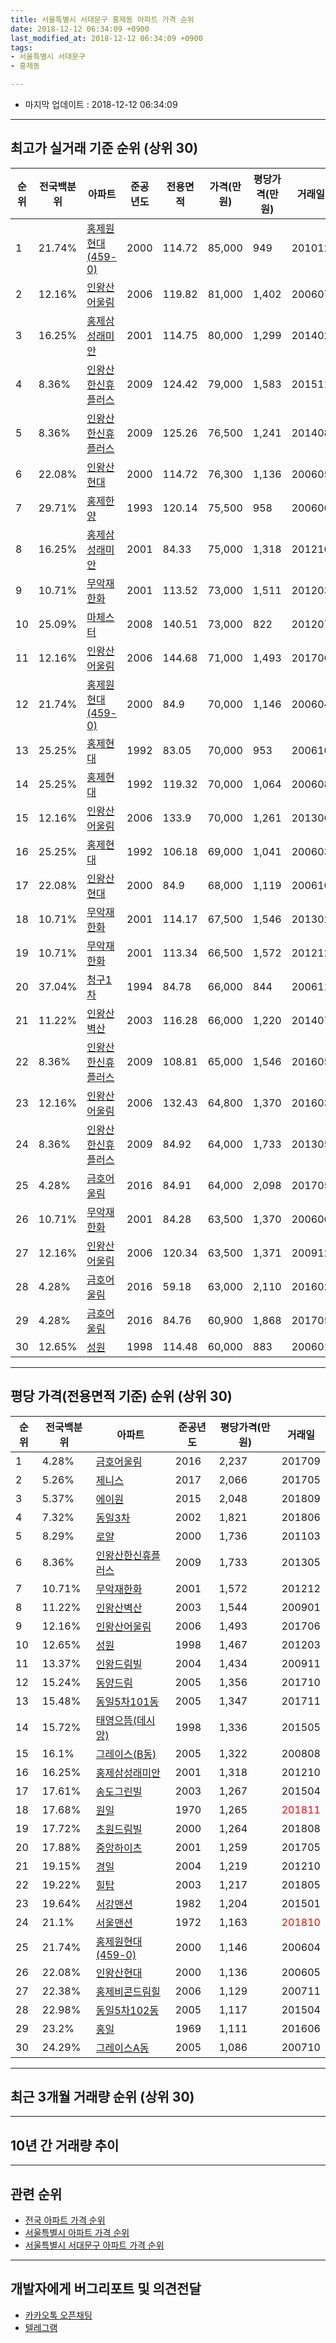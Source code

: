```yaml
---
title: 서울특별시 서대문구 홍제동 아파트 가격 순위
date: 2018-12-12 06:34:09 +0900
last_modified_at: 2018-12-12 06:34:09 +0900
tags:
- 서울특별시 서대문구
- 홍제동

---
```


* 마지막 업데이트 : 2018-12-12 06:34:09

---

## 최고가 실거래 기준 순위 (상위 30)


|순위|전국백분위|아파트|준공년도|전용면적|가격(만원)|평당가격(만원)|거래일|
|---|---|---|---|---|---|---|---|
|1|21.74%|[홍제원현대(459-0)](https://search.naver.com/search.naver?query=%EC%84%9C%EC%9A%B8%ED%8A%B9%EB%B3%84%EC%8B%9C+%EC%84%9C%EB%8C%80%EB%AC%B8%EA%B5%AC+%ED%99%8D%EC%A0%9C%EB%8F%99+%ED%99%8D%EC%A0%9C%EC%9B%90%ED%98%84%EB%8C%80%28459-0%29)|2000|114.72|85,000|949|201012|
|2|12.16%|[인왕산어울림](https://search.naver.com/search.naver?query=%EC%84%9C%EC%9A%B8%ED%8A%B9%EB%B3%84%EC%8B%9C+%EC%84%9C%EB%8C%80%EB%AC%B8%EA%B5%AC+%ED%99%8D%EC%A0%9C%EB%8F%99+%EC%9D%B8%EC%99%95%EC%82%B0%EC%96%B4%EC%9A%B8%EB%A6%BC)|2006|119.82|81,000|1,402|200607|
|3|16.25%|[홍제삼성래미안](https://search.naver.com/search.naver?query=%EC%84%9C%EC%9A%B8%ED%8A%B9%EB%B3%84%EC%8B%9C+%EC%84%9C%EB%8C%80%EB%AC%B8%EA%B5%AC+%ED%99%8D%EC%A0%9C%EB%8F%99+%ED%99%8D%EC%A0%9C%EC%82%BC%EC%84%B1%EB%9E%98%EB%AF%B8%EC%95%88)|2001|114.75|80,000|1,299|201402|
|4|8.36%|[인왕산한신휴플러스](https://search.naver.com/search.naver?query=%EC%84%9C%EC%9A%B8%ED%8A%B9%EB%B3%84%EC%8B%9C+%EC%84%9C%EB%8C%80%EB%AC%B8%EA%B5%AC+%ED%99%8D%EC%A0%9C%EB%8F%99+%EC%9D%B8%EC%99%95%EC%82%B0%ED%95%9C%EC%8B%A0%ED%9C%B4%ED%94%8C%EB%9F%AC%EC%8A%A4)|2009|124.42|79,000|1,583|201511|
|5|8.36%|[인왕산한신휴플러스](https://search.naver.com/search.naver?query=%EC%84%9C%EC%9A%B8%ED%8A%B9%EB%B3%84%EC%8B%9C+%EC%84%9C%EB%8C%80%EB%AC%B8%EA%B5%AC+%ED%99%8D%EC%A0%9C%EB%8F%99+%EC%9D%B8%EC%99%95%EC%82%B0%ED%95%9C%EC%8B%A0%ED%9C%B4%ED%94%8C%EB%9F%AC%EC%8A%A4)|2009|125.26|76,500|1,241|201408|
|6|22.08%|[인왕산현대](https://search.naver.com/search.naver?query=%EC%84%9C%EC%9A%B8%ED%8A%B9%EB%B3%84%EC%8B%9C+%EC%84%9C%EB%8C%80%EB%AC%B8%EA%B5%AC+%ED%99%8D%EC%A0%9C%EB%8F%99+%EC%9D%B8%EC%99%95%EC%82%B0%ED%98%84%EB%8C%80)|2000|114.72|76,300|1,136|200605|
|7|29.71%|[홍제한양](https://search.naver.com/search.naver?query=%EC%84%9C%EC%9A%B8%ED%8A%B9%EB%B3%84%EC%8B%9C+%EC%84%9C%EB%8C%80%EB%AC%B8%EA%B5%AC+%ED%99%8D%EC%A0%9C%EB%8F%99+%ED%99%8D%EC%A0%9C%ED%95%9C%EC%96%91)|1993|120.14|75,500|958|200606|
|8|16.25%|[홍제삼성래미안](https://search.naver.com/search.naver?query=%EC%84%9C%EC%9A%B8%ED%8A%B9%EB%B3%84%EC%8B%9C+%EC%84%9C%EB%8C%80%EB%AC%B8%EA%B5%AC+%ED%99%8D%EC%A0%9C%EB%8F%99+%ED%99%8D%EC%A0%9C%EC%82%BC%EC%84%B1%EB%9E%98%EB%AF%B8%EC%95%88)|2001|84.33|75,000|1,318|201210|
|9|10.71%|[무악재한화](https://search.naver.com/search.naver?query=%EC%84%9C%EC%9A%B8%ED%8A%B9%EB%B3%84%EC%8B%9C+%EC%84%9C%EB%8C%80%EB%AC%B8%EA%B5%AC+%ED%99%8D%EC%A0%9C%EB%8F%99+%EB%AC%B4%EC%95%85%EC%9E%AC%ED%95%9C%ED%99%94)|2001|113.52|73,000|1,511|201203|
|10|25.09%|[마체스터](https://search.naver.com/search.naver?query=%EC%84%9C%EC%9A%B8%ED%8A%B9%EB%B3%84%EC%8B%9C+%EC%84%9C%EB%8C%80%EB%AC%B8%EA%B5%AC+%ED%99%8D%EC%A0%9C%EB%8F%99+%EB%A7%88%EC%B2%B4%EC%8A%A4%ED%84%B0)|2008|140.51|73,000|822|201207|
|11|12.16%|[인왕산어울림](https://search.naver.com/search.naver?query=%EC%84%9C%EC%9A%B8%ED%8A%B9%EB%B3%84%EC%8B%9C+%EC%84%9C%EB%8C%80%EB%AC%B8%EA%B5%AC+%ED%99%8D%EC%A0%9C%EB%8F%99+%EC%9D%B8%EC%99%95%EC%82%B0%EC%96%B4%EC%9A%B8%EB%A6%BC)|2006|144.68|71,000|1,493|201706|
|12|21.74%|[홍제원현대(459-0)](https://search.naver.com/search.naver?query=%EC%84%9C%EC%9A%B8%ED%8A%B9%EB%B3%84%EC%8B%9C+%EC%84%9C%EB%8C%80%EB%AC%B8%EA%B5%AC+%ED%99%8D%EC%A0%9C%EB%8F%99+%ED%99%8D%EC%A0%9C%EC%9B%90%ED%98%84%EB%8C%80%28459-0%29)|2000|84.9|70,000|1,146|200604|
|13|25.25%|[홍제현대](https://search.naver.com/search.naver?query=%EC%84%9C%EC%9A%B8%ED%8A%B9%EB%B3%84%EC%8B%9C+%EC%84%9C%EB%8C%80%EB%AC%B8%EA%B5%AC+%ED%99%8D%EC%A0%9C%EB%8F%99+%ED%99%8D%EC%A0%9C%ED%98%84%EB%8C%80)|1992|83.05|70,000|953|200610|
|14|25.25%|[홍제현대](https://search.naver.com/search.naver?query=%EC%84%9C%EC%9A%B8%ED%8A%B9%EB%B3%84%EC%8B%9C+%EC%84%9C%EB%8C%80%EB%AC%B8%EA%B5%AC+%ED%99%8D%EC%A0%9C%EB%8F%99+%ED%99%8D%EC%A0%9C%ED%98%84%EB%8C%80)|1992|119.32|70,000|1,064|200608|
|15|12.16%|[인왕산어울림](https://search.naver.com/search.naver?query=%EC%84%9C%EC%9A%B8%ED%8A%B9%EB%B3%84%EC%8B%9C+%EC%84%9C%EB%8C%80%EB%AC%B8%EA%B5%AC+%ED%99%8D%EC%A0%9C%EB%8F%99+%EC%9D%B8%EC%99%95%EC%82%B0%EC%96%B4%EC%9A%B8%EB%A6%BC)|2006|133.9|70,000|1,261|201306|
|16|25.25%|[홍제현대](https://search.naver.com/search.naver?query=%EC%84%9C%EC%9A%B8%ED%8A%B9%EB%B3%84%EC%8B%9C+%EC%84%9C%EB%8C%80%EB%AC%B8%EA%B5%AC+%ED%99%8D%EC%A0%9C%EB%8F%99+%ED%99%8D%EC%A0%9C%ED%98%84%EB%8C%80)|1992|106.18|69,000|1,041|200603|
|17|22.08%|[인왕산현대](https://search.naver.com/search.naver?query=%EC%84%9C%EC%9A%B8%ED%8A%B9%EB%B3%84%EC%8B%9C+%EC%84%9C%EB%8C%80%EB%AC%B8%EA%B5%AC+%ED%99%8D%EC%A0%9C%EB%8F%99+%EC%9D%B8%EC%99%95%EC%82%B0%ED%98%84%EB%8C%80)|2000|84.9|68,000|1,119|200610|
|18|10.71%|[무악재한화](https://search.naver.com/search.naver?query=%EC%84%9C%EC%9A%B8%ED%8A%B9%EB%B3%84%EC%8B%9C+%EC%84%9C%EB%8C%80%EB%AC%B8%EA%B5%AC+%ED%99%8D%EC%A0%9C%EB%8F%99+%EB%AC%B4%EC%95%85%EC%9E%AC%ED%95%9C%ED%99%94)|2001|114.17|67,500|1,546|201302|
|19|10.71%|[무악재한화](https://search.naver.com/search.naver?query=%EC%84%9C%EC%9A%B8%ED%8A%B9%EB%B3%84%EC%8B%9C+%EC%84%9C%EB%8C%80%EB%AC%B8%EA%B5%AC+%ED%99%8D%EC%A0%9C%EB%8F%99+%EB%AC%B4%EC%95%85%EC%9E%AC%ED%95%9C%ED%99%94)|2001|113.34|66,500|1,572|201212|
|20|37.04%|[청구1차](https://search.naver.com/search.naver?query=%EC%84%9C%EC%9A%B8%ED%8A%B9%EB%B3%84%EC%8B%9C+%EC%84%9C%EB%8C%80%EB%AC%B8%EA%B5%AC+%ED%99%8D%EC%A0%9C%EB%8F%99+%EC%B2%AD%EA%B5%AC1%EC%B0%A8)|1994|84.78|66,000|844|200611|
|21|11.22%|[인왕산벽산](https://search.naver.com/search.naver?query=%EC%84%9C%EC%9A%B8%ED%8A%B9%EB%B3%84%EC%8B%9C+%EC%84%9C%EB%8C%80%EB%AC%B8%EA%B5%AC+%ED%99%8D%EC%A0%9C%EB%8F%99+%EC%9D%B8%EC%99%95%EC%82%B0%EB%B2%BD%EC%82%B0)|2003|116.28|66,000|1,220|201407|
|22|8.36%|[인왕산한신휴플러스](https://search.naver.com/search.naver?query=%EC%84%9C%EC%9A%B8%ED%8A%B9%EB%B3%84%EC%8B%9C+%EC%84%9C%EB%8C%80%EB%AC%B8%EA%B5%AC+%ED%99%8D%EC%A0%9C%EB%8F%99+%EC%9D%B8%EC%99%95%EC%82%B0%ED%95%9C%EC%8B%A0%ED%9C%B4%ED%94%8C%EB%9F%AC%EC%8A%A4)|2009|108.81|65,000|1,546|201605|
|23|12.16%|[인왕산어울림](https://search.naver.com/search.naver?query=%EC%84%9C%EC%9A%B8%ED%8A%B9%EB%B3%84%EC%8B%9C+%EC%84%9C%EB%8C%80%EB%AC%B8%EA%B5%AC+%ED%99%8D%EC%A0%9C%EB%8F%99+%EC%9D%B8%EC%99%95%EC%82%B0%EC%96%B4%EC%9A%B8%EB%A6%BC)|2006|132.43|64,800|1,370|201603|
|24|8.36%|[인왕산한신휴플러스](https://search.naver.com/search.naver?query=%EC%84%9C%EC%9A%B8%ED%8A%B9%EB%B3%84%EC%8B%9C+%EC%84%9C%EB%8C%80%EB%AC%B8%EA%B5%AC+%ED%99%8D%EC%A0%9C%EB%8F%99+%EC%9D%B8%EC%99%95%EC%82%B0%ED%95%9C%EC%8B%A0%ED%9C%B4%ED%94%8C%EB%9F%AC%EC%8A%A4)|2009|84.92|64,000|1,733|201305|
|25|4.28%|[금호어울림](https://search.naver.com/search.naver?query=%EC%84%9C%EC%9A%B8%ED%8A%B9%EB%B3%84%EC%8B%9C+%EC%84%9C%EB%8C%80%EB%AC%B8%EA%B5%AC+%ED%99%8D%EC%A0%9C%EB%8F%99+%EA%B8%88%ED%98%B8%EC%96%B4%EC%9A%B8%EB%A6%BC)|2016|84.91|64,000|2,098|201705|
|26|10.71%|[무악재한화](https://search.naver.com/search.naver?query=%EC%84%9C%EC%9A%B8%ED%8A%B9%EB%B3%84%EC%8B%9C+%EC%84%9C%EB%8C%80%EB%AC%B8%EA%B5%AC+%ED%99%8D%EC%A0%9C%EB%8F%99+%EB%AC%B4%EC%95%85%EC%9E%AC%ED%95%9C%ED%99%94)|2001|84.28|63,500|1,370|200606|
|27|12.16%|[인왕산어울림](https://search.naver.com/search.naver?query=%EC%84%9C%EC%9A%B8%ED%8A%B9%EB%B3%84%EC%8B%9C+%EC%84%9C%EB%8C%80%EB%AC%B8%EA%B5%AC+%ED%99%8D%EC%A0%9C%EB%8F%99+%EC%9D%B8%EC%99%95%EC%82%B0%EC%96%B4%EC%9A%B8%EB%A6%BC)|2006|120.34|63,500|1,371|200912|
|28|4.28%|[금호어울림](https://search.naver.com/search.naver?query=%EC%84%9C%EC%9A%B8%ED%8A%B9%EB%B3%84%EC%8B%9C+%EC%84%9C%EB%8C%80%EB%AC%B8%EA%B5%AC+%ED%99%8D%EC%A0%9C%EB%8F%99+%EA%B8%88%ED%98%B8%EC%96%B4%EC%9A%B8%EB%A6%BC)|2016|59.18|63,000|2,110|201602|
|29|4.28%|[금호어울림](https://search.naver.com/search.naver?query=%EC%84%9C%EC%9A%B8%ED%8A%B9%EB%B3%84%EC%8B%9C+%EC%84%9C%EB%8C%80%EB%AC%B8%EA%B5%AC+%ED%99%8D%EC%A0%9C%EB%8F%99+%EA%B8%88%ED%98%B8%EC%96%B4%EC%9A%B8%EB%A6%BC)|2016|84.76|60,900|1,868|201705|
|30|12.65%|[성원](https://search.naver.com/search.naver?query=%EC%84%9C%EC%9A%B8%ED%8A%B9%EB%B3%84%EC%8B%9C+%EC%84%9C%EB%8C%80%EB%AC%B8%EA%B5%AC+%ED%99%8D%EC%A0%9C%EB%8F%99+%EC%84%B1%EC%9B%90)|1998|114.48|60,000|883|200601|


---

## 평당 가격(전용면적 기준) 순위 (상위 30)


|순위|전국백분위|아파트|준공년도|평당가격(만원)|거래일|
|---|---|---|---|---|---|
|1|4.28%|[금호어울림](https://search.naver.com/search.naver?query=%EC%84%9C%EC%9A%B8%ED%8A%B9%EB%B3%84%EC%8B%9C+%EC%84%9C%EB%8C%80%EB%AC%B8%EA%B5%AC+%ED%99%8D%EC%A0%9C%EB%8F%99+%EA%B8%88%ED%98%B8%EC%96%B4%EC%9A%B8%EB%A6%BC)|2016|2,237|201709|
|2|5.26%|[제니스](https://search.naver.com/search.naver?query=%EC%84%9C%EC%9A%B8%ED%8A%B9%EB%B3%84%EC%8B%9C+%EC%84%9C%EB%8C%80%EB%AC%B8%EA%B5%AC+%ED%99%8D%EC%A0%9C%EB%8F%99+%EC%A0%9C%EB%8B%88%EC%8A%A4)|2017|2,066|201705|
|3|5.37%|[에이원](https://search.naver.com/search.naver?query=%EC%84%9C%EC%9A%B8%ED%8A%B9%EB%B3%84%EC%8B%9C+%EC%84%9C%EB%8C%80%EB%AC%B8%EA%B5%AC+%ED%99%8D%EC%A0%9C%EB%8F%99+%EC%97%90%EC%9D%B4%EC%9B%90)|2015|2,048|201809|
|4|7.32%|[동일3차](https://search.naver.com/search.naver?query=%EC%84%9C%EC%9A%B8%ED%8A%B9%EB%B3%84%EC%8B%9C+%EC%84%9C%EB%8C%80%EB%AC%B8%EA%B5%AC+%ED%99%8D%EC%A0%9C%EB%8F%99+%EB%8F%99%EC%9D%BC3%EC%B0%A8)|2002|1,821|201806|
|5|8.29%|[로얄](https://search.naver.com/search.naver?query=%EC%84%9C%EC%9A%B8%ED%8A%B9%EB%B3%84%EC%8B%9C+%EC%84%9C%EB%8C%80%EB%AC%B8%EA%B5%AC+%ED%99%8D%EC%A0%9C%EB%8F%99+%EB%A1%9C%EC%96%84)|2000|1,736|201103|
|6|8.36%|[인왕산한신휴플러스](https://search.naver.com/search.naver?query=%EC%84%9C%EC%9A%B8%ED%8A%B9%EB%B3%84%EC%8B%9C+%EC%84%9C%EB%8C%80%EB%AC%B8%EA%B5%AC+%ED%99%8D%EC%A0%9C%EB%8F%99+%EC%9D%B8%EC%99%95%EC%82%B0%ED%95%9C%EC%8B%A0%ED%9C%B4%ED%94%8C%EB%9F%AC%EC%8A%A4)|2009|1,733|201305|
|7|10.71%|[무악재한화](https://search.naver.com/search.naver?query=%EC%84%9C%EC%9A%B8%ED%8A%B9%EB%B3%84%EC%8B%9C+%EC%84%9C%EB%8C%80%EB%AC%B8%EA%B5%AC+%ED%99%8D%EC%A0%9C%EB%8F%99+%EB%AC%B4%EC%95%85%EC%9E%AC%ED%95%9C%ED%99%94)|2001|1,572|201212|
|8|11.22%|[인왕산벽산](https://search.naver.com/search.naver?query=%EC%84%9C%EC%9A%B8%ED%8A%B9%EB%B3%84%EC%8B%9C+%EC%84%9C%EB%8C%80%EB%AC%B8%EA%B5%AC+%ED%99%8D%EC%A0%9C%EB%8F%99+%EC%9D%B8%EC%99%95%EC%82%B0%EB%B2%BD%EC%82%B0)|2003|1,544|200901|
|9|12.16%|[인왕산어울림](https://search.naver.com/search.naver?query=%EC%84%9C%EC%9A%B8%ED%8A%B9%EB%B3%84%EC%8B%9C+%EC%84%9C%EB%8C%80%EB%AC%B8%EA%B5%AC+%ED%99%8D%EC%A0%9C%EB%8F%99+%EC%9D%B8%EC%99%95%EC%82%B0%EC%96%B4%EC%9A%B8%EB%A6%BC)|2006|1,493|201706|
|10|12.65%|[성원](https://search.naver.com/search.naver?query=%EC%84%9C%EC%9A%B8%ED%8A%B9%EB%B3%84%EC%8B%9C+%EC%84%9C%EB%8C%80%EB%AC%B8%EA%B5%AC+%ED%99%8D%EC%A0%9C%EB%8F%99+%EC%84%B1%EC%9B%90)|1998|1,467|201203|
|11|13.37%|[인왕드림빌](https://search.naver.com/search.naver?query=%EC%84%9C%EC%9A%B8%ED%8A%B9%EB%B3%84%EC%8B%9C+%EC%84%9C%EB%8C%80%EB%AC%B8%EA%B5%AC+%ED%99%8D%EC%A0%9C%EB%8F%99+%EC%9D%B8%EC%99%95%EB%93%9C%EB%A6%BC%EB%B9%8C)|2004|1,434|200911|
|12|15.24%|[동양드림](https://search.naver.com/search.naver?query=%EC%84%9C%EC%9A%B8%ED%8A%B9%EB%B3%84%EC%8B%9C+%EC%84%9C%EB%8C%80%EB%AC%B8%EA%B5%AC+%ED%99%8D%EC%A0%9C%EB%8F%99+%EB%8F%99%EC%96%91%EB%93%9C%EB%A6%BC)|2005|1,356|201710|
|13|15.48%|[동일5차101동](https://search.naver.com/search.naver?query=%EC%84%9C%EC%9A%B8%ED%8A%B9%EB%B3%84%EC%8B%9C+%EC%84%9C%EB%8C%80%EB%AC%B8%EA%B5%AC+%ED%99%8D%EC%A0%9C%EB%8F%99+%EB%8F%99%EC%9D%BC5%EC%B0%A8101%EB%8F%99)|2005|1,347|201711|
|14|15.72%|[태영으뜸(데시앙)](https://search.naver.com/search.naver?query=%EC%84%9C%EC%9A%B8%ED%8A%B9%EB%B3%84%EC%8B%9C+%EC%84%9C%EB%8C%80%EB%AC%B8%EA%B5%AC+%ED%99%8D%EC%A0%9C%EB%8F%99+%ED%83%9C%EC%98%81%EC%9C%BC%EB%9C%B8%28%EB%8D%B0%EC%8B%9C%EC%95%99%29)|1998|1,336|201505|
|15|16.1%|[그레이스(B동)](https://search.naver.com/search.naver?query=%EC%84%9C%EC%9A%B8%ED%8A%B9%EB%B3%84%EC%8B%9C+%EC%84%9C%EB%8C%80%EB%AC%B8%EA%B5%AC+%ED%99%8D%EC%A0%9C%EB%8F%99+%EA%B7%B8%EB%A0%88%EC%9D%B4%EC%8A%A4%28B%EB%8F%99%29)|2005|1,322|200808|
|16|16.25%|[홍제삼성래미안](https://search.naver.com/search.naver?query=%EC%84%9C%EC%9A%B8%ED%8A%B9%EB%B3%84%EC%8B%9C+%EC%84%9C%EB%8C%80%EB%AC%B8%EA%B5%AC+%ED%99%8D%EC%A0%9C%EB%8F%99+%ED%99%8D%EC%A0%9C%EC%82%BC%EC%84%B1%EB%9E%98%EB%AF%B8%EC%95%88)|2001|1,318|201210|
|17|17.61%|[송도그린빌](https://search.naver.com/search.naver?query=%EC%84%9C%EC%9A%B8%ED%8A%B9%EB%B3%84%EC%8B%9C+%EC%84%9C%EB%8C%80%EB%AC%B8%EA%B5%AC+%ED%99%8D%EC%A0%9C%EB%8F%99+%EC%86%A1%EB%8F%84%EA%B7%B8%EB%A6%B0%EB%B9%8C)|2003|1,267|201504|
|18|17.68%|[원일](https://search.naver.com/search.naver?query=%EC%84%9C%EC%9A%B8%ED%8A%B9%EB%B3%84%EC%8B%9C+%EC%84%9C%EB%8C%80%EB%AC%B8%EA%B5%AC+%ED%99%8D%EC%A0%9C%EB%8F%99+%EC%9B%90%EC%9D%BC)|1970|1,265|<span style="color:red">201811</span>|
|19|17.72%|[초원드림빌](https://search.naver.com/search.naver?query=%EC%84%9C%EC%9A%B8%ED%8A%B9%EB%B3%84%EC%8B%9C+%EC%84%9C%EB%8C%80%EB%AC%B8%EA%B5%AC+%ED%99%8D%EC%A0%9C%EB%8F%99+%EC%B4%88%EC%9B%90%EB%93%9C%EB%A6%BC%EB%B9%8C)|2000|1,264|201808|
|20|17.88%|[중앙하이츠](https://search.naver.com/search.naver?query=%EC%84%9C%EC%9A%B8%ED%8A%B9%EB%B3%84%EC%8B%9C+%EC%84%9C%EB%8C%80%EB%AC%B8%EA%B5%AC+%ED%99%8D%EC%A0%9C%EB%8F%99+%EC%A4%91%EC%95%99%ED%95%98%EC%9D%B4%EC%B8%A0)|2001|1,259|201705|
|21|19.15%|[경일](https://search.naver.com/search.naver?query=%EC%84%9C%EC%9A%B8%ED%8A%B9%EB%B3%84%EC%8B%9C+%EC%84%9C%EB%8C%80%EB%AC%B8%EA%B5%AC+%ED%99%8D%EC%A0%9C%EB%8F%99+%EA%B2%BD%EC%9D%BC)|2004|1,219|201210|
|22|19.22%|[힐탑](https://search.naver.com/search.naver?query=%EC%84%9C%EC%9A%B8%ED%8A%B9%EB%B3%84%EC%8B%9C+%EC%84%9C%EB%8C%80%EB%AC%B8%EA%B5%AC+%ED%99%8D%EC%A0%9C%EB%8F%99+%ED%9E%90%ED%83%91)|2003|1,217|201805|
|23|19.64%|[서강맨션](https://search.naver.com/search.naver?query=%EC%84%9C%EC%9A%B8%ED%8A%B9%EB%B3%84%EC%8B%9C+%EC%84%9C%EB%8C%80%EB%AC%B8%EA%B5%AC+%ED%99%8D%EC%A0%9C%EB%8F%99+%EC%84%9C%EA%B0%95%EB%A7%A8%EC%85%98)|1982|1,204|201501|
|24|21.1%|[서울맨션](https://search.naver.com/search.naver?query=%EC%84%9C%EC%9A%B8%ED%8A%B9%EB%B3%84%EC%8B%9C+%EC%84%9C%EB%8C%80%EB%AC%B8%EA%B5%AC+%ED%99%8D%EC%A0%9C%EB%8F%99+%EC%84%9C%EC%9A%B8%EB%A7%A8%EC%85%98)|1972|1,163|<span style="color:red">201810</span>|
|25|21.74%|[홍제원현대(459-0)](https://search.naver.com/search.naver?query=%EC%84%9C%EC%9A%B8%ED%8A%B9%EB%B3%84%EC%8B%9C+%EC%84%9C%EB%8C%80%EB%AC%B8%EA%B5%AC+%ED%99%8D%EC%A0%9C%EB%8F%99+%ED%99%8D%EC%A0%9C%EC%9B%90%ED%98%84%EB%8C%80%28459-0%29)|2000|1,146|200604|
|26|22.08%|[인왕산현대](https://search.naver.com/search.naver?query=%EC%84%9C%EC%9A%B8%ED%8A%B9%EB%B3%84%EC%8B%9C+%EC%84%9C%EB%8C%80%EB%AC%B8%EA%B5%AC+%ED%99%8D%EC%A0%9C%EB%8F%99+%EC%9D%B8%EC%99%95%EC%82%B0%ED%98%84%EB%8C%80)|2000|1,136|200605|
|27|22.38%|[홍제비콘드림힐](https://search.naver.com/search.naver?query=%EC%84%9C%EC%9A%B8%ED%8A%B9%EB%B3%84%EC%8B%9C+%EC%84%9C%EB%8C%80%EB%AC%B8%EA%B5%AC+%ED%99%8D%EC%A0%9C%EB%8F%99+%ED%99%8D%EC%A0%9C%EB%B9%84%EC%BD%98%EB%93%9C%EB%A6%BC%ED%9E%90)|2006|1,129|200711|
|28|22.98%|[동일5차102동](https://search.naver.com/search.naver?query=%EC%84%9C%EC%9A%B8%ED%8A%B9%EB%B3%84%EC%8B%9C+%EC%84%9C%EB%8C%80%EB%AC%B8%EA%B5%AC+%ED%99%8D%EC%A0%9C%EB%8F%99+%EB%8F%99%EC%9D%BC5%EC%B0%A8102%EB%8F%99)|2005|1,117|201504|
|29|23.2%|[홍일](https://search.naver.com/search.naver?query=%EC%84%9C%EC%9A%B8%ED%8A%B9%EB%B3%84%EC%8B%9C+%EC%84%9C%EB%8C%80%EB%AC%B8%EA%B5%AC+%ED%99%8D%EC%A0%9C%EB%8F%99+%ED%99%8D%EC%9D%BC)|1969|1,111|201606|
|30|24.29%|[그레이스A동](https://search.naver.com/search.naver?query=%EC%84%9C%EC%9A%B8%ED%8A%B9%EB%B3%84%EC%8B%9C+%EC%84%9C%EB%8C%80%EB%AC%B8%EA%B5%AC+%ED%99%8D%EC%A0%9C%EB%8F%99+%EA%B7%B8%EB%A0%88%EC%9D%B4%EC%8A%A4A%EB%8F%99)|2005|1,086|200710|


---

## 최근 3개월 거래량 순위 (상위 30)


<div style="width:100%;">
    <canvas id="deal_count_ranking" height="250"></canvas>
</div>


<script>
new Chart(document.getElementById("deal_count_ranking"), {
    type: 'horizontalBar',
    data: {
        labels: ['문화촌현대', '홍제한양', '유원하나', '청구3차', '인왕산벽산', '홍제원현대(459-0)', '청구1차', '서울맨션', '고은', '동양드림', '홍제그린빌', '홍제비콘드림힐', '홍제맨션', '로얄', '인왕', '원일', '마체스터'],
        datasets: [{
            label: '실거래 수',
            data: [5, 3, 3, 2, 2, 1, 1, 1, 1, 1, 1, 1, 1, 1, 1, 1, 1],
            borderColor: "rgba(255, 0, 128, 1)",
            backgroundColor: "rgba(255, 0, 128, 0.5)",
            fill: false,
        }]
    },
    options: {
        responsive: true,
        title: {
            display: true,
            text: '최근 3개월 거래량 순위'
        },
        tooltips: {
            mode: 'index',
            intersect: false,
            callbacks: {
                title: function(tooltipItems, data) {
                    return "실거래 수:";
                },
                label: function(tooltipItem, data) {
                    return data.labels[tooltipItem.index] + ": " + tooltipItem.xLabel;
                }
            }
        },
        hover: {
            mode: 'nearest',
            intersect: true
        },
        scales: {
            xAxes: [{
                display: true,
                scaleLabel: {
                    display: true,
                    labelString: '실거래 수'
                },
                ticks: {
                    suggestedMin: 0,
                }
            }],
            yAxes: [{
                display: true,
                ticks: {
                    autoSkip: false,
                    callback: function(value, index, values) {
                        if (value.length > 15)
                            return value.substr(0, 13) + "...";
                        else
                            return value;
                    }
                },
                scaleLabel: {
                    display: false,
                }
            }]
        }
    }
});

</script>


---

## 10년 간 거래량 추이


<div style="width:100%;">
    <canvas id="deal_progress" height="250"></canvas>
</div>

<script>
new Chart(document.getElementById("deal_progress"), {
    type: 'line',
    data: {
        labels: ['200812','200901','200902','200903','200904','200905','200906','200907','200908','200909','200910','200911','200912','201001','201002','201003','201004','201005','201006','201007','201008','201009','201010','201011','201012','201101','201102','201103','201104','201105','201106','201107','201108','201109','201110','201111','201112','201201','201202','201203','201204','201205','201206','201207','201208','201209','201210','201211','201212','201301','201302','201303','201304','201305','201306','201307','201308','201309','201310','201311','201312','201401','201402','201403','201404','201405','201406','201407','201408','201409','201410','201411','201412','201501','201502','201503','201504','201505','201506','201507','201508','201509','201510','201511','201512','201601','201602','201603','201604','201605','201606','201607','201608','201609','201610','201611','201612','201701','201702','201703','201704','201705','201706','201707','201708','201709','201710','201711','201712','201801','201802','201803','201804','201805','201806','201807','201808','201809','201810','201811','201812'],
        datasets: [{
            label: '실거래 수',
            pointRadius: 1,
            data: [11, 20, 20, 19, 33, 51, 46, 41, 58, 41, 32, 22, 39, 17, 30, 24, 43, 15, 22, 20, 21, 23, 21, 39, 53, 49, 52, 37, 36, 44, 27, 28, 24, 21, 31, 17, 25, 20, 28, 39, 22, 30, 13, 18, 18, 21, 25, 26, 30, 17, 22, 39, 44, 37, 46, 20, 34, 43, 64, 39, 40, 28, 56, 70, 37, 34, 32, 55, 59, 62, 58, 43, 42, 86, 57, 104, 100, 76, 82, 76, 65, 60, 58, 50, 41, 57, 52, 69, 83, 73, 104, 83, 62, 69, 68, 42, 34, 29, 45, 41, 46, 67, 90, 82, 49, 53, 43, 50, 48, 100, 75, 79, 47, 37, 44, 60, 96, 45, 19, 7, 1],
            borderColor: "rgba(255, 201, 14, 1)",
            backgroundColor: "rgba(255, 201, 14, 0.5)",
            fill: true,
        }]
    },
    options: {
        responsive: true,
        title: {
            display: true,
            text: '10년간 거래량 추이'
        },
        tooltips: {
            mode: 'index',
            intersect: false,
        },
        hover: {
            mode: 'nearest',
            intersect: true
        },
        scales: {
            xAxes: [{
                display: true,
                scaleLabel: {
                    display: true,
                    labelString: '년/월'
                }
            }],
            yAxes: [{
                display: true,
                ticks: {
                    suggestedMin: 0,
                },
                scaleLabel: {
                    display: true,
                    labelString: '실거래 수'
                }
            }]
        }
    }
});

</script>


---

## 관련 순위

- [전국 아파트 가격 순위](https://inasie.github.io/apt-ranking/전국)
- [서울특별시 아파트 가격 순위](https://inasie.github.io/apt-ranking/서울특별시)
- [서울특별시 서대문구 아파트 가격 순위](https://inasie.github.io/apt-ranking/서울특별시-서대문구)


---

## 개발자에게 버그리포트 및 의견전달

- [카카오톡 오픈채팅](https://open.kakao.com/o/gLJUAP4)
- [텔레그램](https://t.me/inasie)

